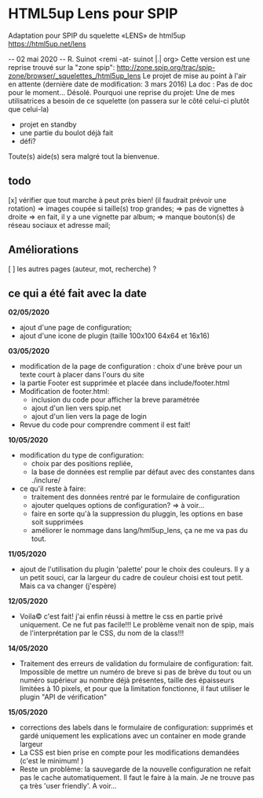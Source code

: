 # HTML5up Lens pour SPIP
Adaptation pour SPIP du squelette «LENS» de html5up https://html5up.net/lens 

 -- 02 mai 2020 -- R. Suinot <remi -at- suinot |.| org>
Cette version est une reprise trouvé sur la "zone spip":
http://zone.spip.org/trac/spip-zone/browser/_squelettes_/html5up_lens
Le projet de mise au point à l'air en attente (dernière date de modification: 3 mars 2016)
La doc : Pas de doc pour le moment... Désolé.
Pourquoi une reprise du projet:
Une de mes utilisatrices a besoin de ce squelette (on passera sur le côté celui-ci plutôt que celui-la)
 - projet en standby
 - une partie du boulot déjà fait
 - défi?

Toute(s) aide(s) sera malgré tout la bienvenue.

## todo
[x] vérifier que tout marche à peut près bien! (il faudrait prévoir une rotation)
=> images coupée si taille(s) trop grandes;
=> pas de vignettes à droite => en fait, il y a une vignette par album;
=> manque bouton(s) de réseau sociaux et adresse mail;

## Améliorations
[ ] les autres pages (auteur, mot, recherche) ?

## ce qui a été fait avec la date
 **02/05/2020**
 - ajout d'une page de configuration;
 - ajout d'une icone de plugin (taille 100x100 64x64 et 16x16)
 
 **03/05/2020**
 - modification de la page de configuration : choix d'une brève pour un texte court à placer dans l'ours du site
 - la partie Footer est supprimée et placée dans include/footer.html
 - Modification de footer.html:
    - inclusion du code pour afficher la breve paramétrée
    - ajout d'un lien vers spip.net
    - ajout d'un lien vers la page de login
 - Revue du code pour comprendre comment il est fait!

 **10/05/2020**
 - modification du type de configuration:
    - choix par des positions repliée, 
    - la base de données est remplie par défaut avec des constantes dans ./inclure/
 - ce qu'il reste à faire: 
   - traitement des données rentré par le formulaire de configuration
   - ajouter quelques options de configuration? => à voir...
   - faire en sorte qu'à la suppression du pluggin, les options en base soit supprimées
   - améliorer le nommage dans lang/hml5up_lens, ça ne me va pas du tout.

 **11/05/2020**
 - ajout de l'utilisation du plugin 'palette' pour le choix des couleurs. Il y a un petit souci, car la largeur du cadre de couleur choisi est tout petit.
   Mais ca va changer (j'espère)

 **12/05/2020**
  - Voila© c'est fait! j'ai enfin réussi à mettre le css en partie privé uniquement. Ce ne fut pas facile!!! Le problème venait non de spip, mais de l'interprétation
   par le CSS, du nom de la class!!!  

 **14/05/2020**
 - Traitement des erreurs de validation du formulaire de configuration: fait.
   Impossible de mettre un numéro de breve si pas de brève du tout ou un numéro supérieur au nombre déjà présentes,
   taille des épaisseurs limitées à 10 pixels, et pour que la limitation fonctionne, il faut utiliser le plugin "API de vérification"
 
 **15/05/2020**
 - corrections des labels dans le formulaire de configuration: supprimés et gardé uniquement les explications avec un container en mode grande largeur
 - La CSS est bien prise en compte pour les modifications demandées (c'est le minimum! )
 - Reste un problème: la sauvegarde de la nouvelle configuration ne refait pas le cache automatiquement. Il faut le faire à la main. Je ne trouve pas ça très
   'user friendly'. A voir...
  
